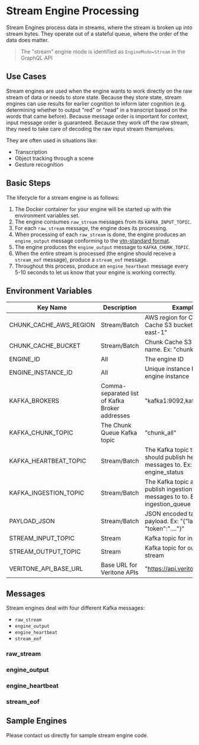 # Stream Engine Processing

Stream Engines process data in streams, where the stream is broken up into stream bytes.
They operate out of a stateful queue, where the order of the data does matter.

> The "stream" engine mode is identified as `EngineMode=Stream` in the GraphQL API

## Use Cases

Stream engines are used when the engine wants to work directly on the raw stream of data or needs to store state.
Because they store state, stream engines can use results for earlier cognition to inform later cognition
(e.g. determining whether to output "red" or "read" in a transcript based on the words that came before).
Because message order is important for context, input message order is guaranteed.
Because they work off the raw stream, they need to take care of decoding the raw input stream themselves.

They are often used in situations like:

- Transcription
- Object tracking through a scene
- Gesture recognition

## Basic Steps

The lifecycle for a stream engine is as follows:

1. The Docker container for your engine will be started up with the environment variables set.
1. The engine consumes `raw_stream` messages from its `KAFKA_INPUT_TOPIC`.
1. For each `raw_stream` message, the engine does its processing.
1. When processing of each `raw_stream` is done, the engine produces an `engine_output` message conforming to the [vtn-standard format](/developer/engines/standards/engine-output/).
1. The engine produces the `engine_output` message to `KAFKA_CHUNK_TOPIC`.
1. When the entire stream is processed (the engine should receive a `stream_eof` message), produce a `stream_eof` message.
1. Throughout this process, produce an `engine_heartbeat` message every 5-10 seconds to let us know that your engine is working correctly.

## Environment Variables

| Key Name | Description | Example |
| -------- | ----------- | ------- |
| CHUNK_CACHE_AWS_REGION|Stream/Batch|AWS region for Chunk Cache S3 bucket. Ex: "us-east-1" |
| CHUNK_CACHE_BUCKET|Stream/Batch|Chunk Cache S3 bucket name. Ex: "chunk-cache" |
| ENGINE_ID|All|The engine ID |
| ENGINE_INSTANCE_ID|All|Unique instance ID for the engine instance |
| KAFKA_BROKERS | Comma-separated list of Kafka Broker addresses | "kafka1:9092,kafka2:9092" |
| KAFKA_CHUNK_TOPIC | The Chunk Queue Kafka topic | "chunk_all" |
| KAFKA_HEARTBEAT_TOPIC|Stream/Batch|The Kafka topic the engine should publish heartbeat messages to. Ex: engine_status |
| KAFKA_INGESTION_TOPIC|Stream/Batch|The Kafka topic adapters publish ingestion request messages to to. Ex: ingestion_queue |
| PAYLOAD_JSON|Stream/Batch|JSON encoded task payload. Ex: "{\"lang\": \"en\", \"token\":\"....\"}" |
| STREAM_INPUT_TOPIC|Stream|Kafka topic for input stream |
| STREAM_OUTPUT_TOPIC|Stream|Kafka topic for output stream |
| VERITONE_API_BASE_URL | Base URL for Veritone APIs | "https://api.veritone.com" |

## Messages

Stream engines deal with four different Kafka messages:

- `raw_stream`
- `engine_output`
- `engine_heartbeat`
- `stream_eof`

### raw_stream

[](../_messages/raw_stream.md ':include')

### engine_output

[](../_messages/engine_output.md ':include')

### engine_heartbeat

[](../_messages/engine_heartbeat.md ':include')

### stream_eof

[](../_messages/stream_eof.md ':include')

## Sample Engines

Please contact us directly for sample stream engine code.

